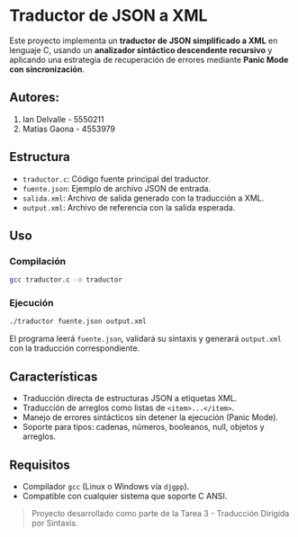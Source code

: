 # Traductor de JSON a XML

Este proyecto implementa un **traductor de JSON simplificado a XML** en lenguaje C, usando un **analizador sintáctico descendente recursivo** y aplicando una estrategia de recuperación de errores mediante **Panic Mode con sincronización**.

## Autores:

1. Ian Delvalle - 5550211
2. Matias Gaona - 4553979

## Estructura

- `traductor.c`: Código fuente principal del traductor.
- `fuente.json`: Ejemplo de archivo JSON de entrada.
- `salida.xml`: Archivo de salida generado con la traducción a XML.
- `output.xml`: Archivo de referencia con la salida esperada.

## Uso

### Compilación

```bash
gcc traductor.c -o traductor
```

### Ejecución

```bash
./traductor fuente.json output.xml
```

El programa leerá `fuente.json`, validará su sintaxis y generará `output.xml` con la traducción correspondiente.

## Características

- Traducción directa de estructuras JSON a etiquetas XML.
- Traducción de arreglos como listas de `<item>...</item>`.
- Manejo de errores sintácticos sin detener la ejecución (Panic Mode).
- Soporte para tipos: cadenas, números, booleanos, null, objetos y arreglos.

## Requisitos

- Compilador `gcc` (Linux o Windows vía `djgpp`).
- Compatible con cualquier sistema que soporte C ANSI.

> Proyecto desarrollado como parte de la Tarea 3 - Traducción Dirigida por Sintaxis.
